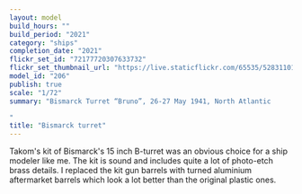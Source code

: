 ```yaml
---
layout: model
build_hours: ""
build_period: "2021"
category: "ships"
completion_date: "2021"
flickr_set_id: "72177720307633732"
flickr_set_thumbnail_url: "https://live.staticflickr.com/65535/52831101465_270c2e10ed_m.jpg"
model_id: "206"
publish: true
scale: "1/72"
summary: "Bismarck Turret “Bruno”, 26-27 May 1941, North Atlantic  

"
title: "Bismarck turret"
---
```


Takom's kit of Bismarck's 15 inch B-turret was an obvious choice for a ship modeler like me. The kit is sound and includes quite a lot of photo-etch brass details. I replaced the kit gun barrels with turned aluminium aftermarket barrels which look a lot better than the original plastic ones.
